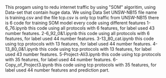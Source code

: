 This progam using to redu internet traffic by using "SOM" algoritim, using Data-set that contain huge data.
We using Data Set UNSW-NB15 file name is training.csv and the file tcp.csv is only tcp traffic from UNSW-NB15
there is 6 code for training SOM model every code using different features
1-6_76.ipynb this code using all protocols with 6 features, for label used 43 number features.
2-6_92_0&1.ipynb this code using all protocols with 6 features, for label used 44 number features.
3-13_80_cat.ipynb this code using tcp protocols with 13 features, for label used 44 number features.
4-13_80_0&1.ipynb this code using tcp protocols with 13 features, for label used 43 number features.
5-Project-Ali3.ipynb this code using tcp protocols with 35 features, for label used 44 number features.
6-Copy_of_Project3.ipynb this code using tcp protocols with 35 features, for label used 44 number features and prediction part.
